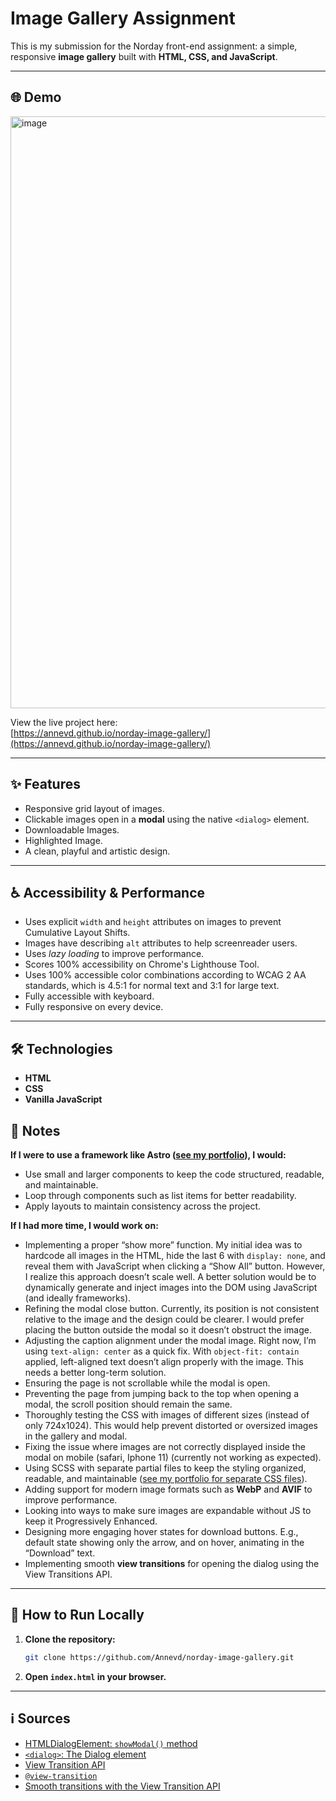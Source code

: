 # Image Gallery Assignment

This is my submission for the Norday front-end assignment: a simple, responsive **image gallery** built with **HTML, CSS, and JavaScript**.  

---

## 🌐 Demo

<!-- Insert visual demo here -->
<img width="1396" height="947" alt="image" src="https://github.com/user-attachments/assets/9af59c4a-b199-4e37-bcf7-9557a117cc5f" />


View the live project here:  
[https://annevd.github.io/norday-image-gallery/](https://annevd.github.io/norday-image-gallery/)

---

## ✨ Features
- Responsive grid layout of images.
- Clickable images open in a **modal** using the native `<dialog>` element.
- Downloadable Images.
- Highlighted Image.
- A clean, playful and artistic design.

---

## ♿ Accessibility & Performance

- Uses explicit `width` and `height` attributes on images to prevent Cumulative Layout Shifts.
- Images have describing `alt` attributes to help screenreader users.
- Uses _lazy loading_ to improve performance.
- Scores 100% accessibility on Chrome's Lighthouse Tool.
- Uses 100% accessible color combinations according to WCAG 2 AA standards, which is 4.5:1 for normal text and 3:1 for large text.
- Fully accessible with keyboard.
- Fully responsive on every device.


---

## 🛠 Technologies
- **HTML**
- **CSS**
- **Vanilla JavaScript**

## 📝 Notes


**If I were to use a framework like Astro ([see my portfolio](https://github.com/Annevd/Portfolio-2025/tree/main/src)), I would:**  
  - Use small and larger components to keep the code structured, readable, and maintainable.  
  - Loop through components such as list items for better readability.  
  - Apply layouts to maintain consistency across the project.  


**If I had more time, I would work on:**  
  - Implementing a proper “show more” function. My initial idea was to hardcode all images in the HTML, hide the last 6 with `display: none`, and reveal them with JavaScript when clicking a “Show All” button. However, I realize this approach doesn’t scale well. A better solution would be to dynamically generate and inject images into the DOM using JavaScript (and ideally frameworks).  
  - Refining the modal close button. Currently, its position is not consistent relative to the image and the design could be clearer. I would prefer placing the button outside the modal so it doesn’t obstruct the image.  
  - Adjusting the caption alignment under the modal image. Right now, I’m using `text-align: center` as a quick fix. With `object-fit: contain` applied, left-aligned text doesn’t align properly with the image. This needs a better long-term solution.  
  - Ensuring the page is not scrollable while the modal is open.  
  - Preventing the page from jumping back to the top when opening a modal, the scroll position should remain the same.  
  - Thoroughly testing the CSS with images of different sizes (instead of only 724x1024). This would help prevent distorted or oversized images in the gallery and modal.  
  - Fixing the issue where images are not correctly displayed inside the modal on mobile (safari, Iphone 11) (currently not working as expected).  
  - Using SCSS with separate partial files to keep the styling organized, readable, and maintainable ([see my portfolio for separate CSS files](https://github.com/Annevd/Portfolio-2025/tree/main/src/styles)).  
  - Adding support for modern image formats such as **WebP** and **AVIF** to improve performance.
  - Looking into ways to make sure images are expandable without JS to keep it Progressively Enhanced.
  - Designing more engaging hover states for download buttons. E.g., default state showing only the arrow, and on hover, animating in the “Download” text.  
  - Implementing smooth **view transitions** for opening the dialog using the View Transitions API.  

---

## 🚀 How to Run Locally
1. **Clone the repository:** 
   ```bash
   git clone https://github.com/Annevd/norday-image-gallery.git
   ```

2. **Open `index.html` in your browser.**

---

## ℹ️ Sources

- [HTMLDialogElement: `showModal()` method](https://developer.mozilla.org/en-US/docs/Web/API/HTMLDialogElement/showModal)
- [`<dialog>`: The Dialog element](https://developer.mozilla.org/en-US/docs/Web/HTML/Reference/Elements/dialog)
- [View Transition API](https://developer.mozilla.org/en-US/docs/Web/API/View_Transition_API)
- [`@view-transition`](https://css-tricks.com/almanac/rules/v/view-transition/)
- [Smooth transitions with the View Transition API](https://developer.chrome.com/docs/web-platform/view-transitions)
